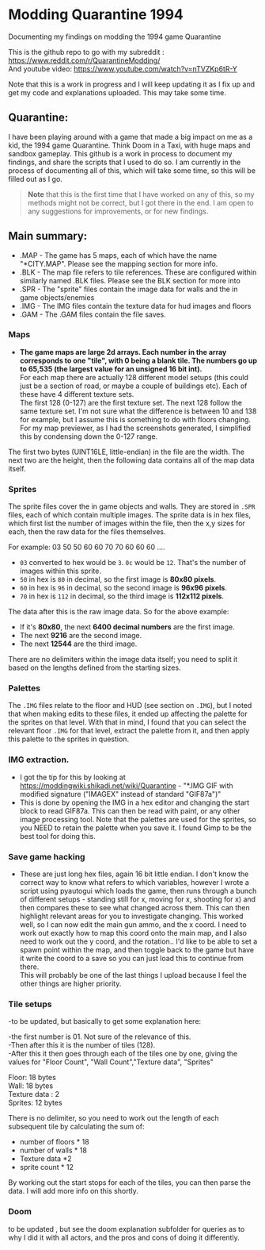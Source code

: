 # Modding Quarantine 1994
Documenting my findings on modding the 1994 game Quarantine

This is the github repo to go with my subreddit : https://www.reddit.com/r/QuarantineModding/  
And youtube video: https://www.youtube.com/watch?v=nTVZKp6tR-Y

Note that this is a work in progress and I will keep updating it as I fix up and get my code and explanations uploaded. This may take some time.

## Quarantine:
I have been playing around with a game that made a big impact on me as a kid, the 1994 game Quarantine. Think Doom in a Taxi, with huge maps and sandbox gameplay. This github is a work in process to document my findings, and share the scripts that I used to do so. I am currently in the process of documenting all of this, which will take some time, so this will be filled out as I go.

> **Note** that this is the first time that I have worked on any of this, so my methods might not be correct, but I got there in the end. I am open to any suggestions for improvements, or for new findings.

## Main summary:
- .MAP - The game has 5 maps, each of which have the name "*CITY.MAP". Please see the mapping section for more info.  
- .BLK - The map file refers to tile references. These are configured within similarly named .BLK files. Please see the BLK section for more into  
- .SPR - The "sprite" files contain the image data for walls and the in game objects/enemies  
- .IMG - The IMG files contain the texture data for hud images and floors  
- .GAM - The .GAM files contain the file saves.  

### Maps
- **The game maps are large 2d arrays. Each number in the array corresponds to one "tile", with 0 being a blank tile. The numbers go up to 65,535 (the largest value for an unsigned 16 bit int).**  
For each map there are actually 128 different model setups (this could just be a section of road, or maybe a couple of buildings etc). Each of these have 4 different texture sets.  
The first 128 (0-127) are the first texture set. The next 128 follow the same texture set. I'm not sure what the difference is between 10 and 138 for example, but I assume this is something to do with floors changing.  
For my map previewer, as I had the screenshots generated, I simplified this by condensing down the 0-127 range.

The first two bytes (UINT16LE, little-endian) in the file are the width. The next two are the height, then the following data contains all of the map data itself. 

### Sprites
The sprite files cover the in game objects and walls. They are stored in `.SPR` files, each of which contain multiple images. The sprite data is in hex files, which first list the number of images within the file, then the x,y sizes for each, then the raw data for the files themselves.

For example:
03 50 50 60 60 70 70 60 60 60 ....

- `03` converted to hex would be `3`. `0c` would be `12`. That's the number of images within this sprite.  
- `50` in hex is `80` in decimal, so the first image is **80x80 pixels**.  
- `60` in hex is `96` in decimal, so the second image is **96x96 pixels**.  
- `70` in hex is `112` in decimal, so the third image is **112x112 pixels**.

The data after this is the raw image data. So for the above example:  
- If it's **80x80**, the next **6400 decimal numbers** are the first image.  
- The next **9216** are the second image.  
- The next **12544** are the third image.

There are no delimiters within the image data itself; you need to split it based on the lengths defined from the starting sizes.

### Palettes
The `.IMG` files relate to the floor and HUD (see section on `.IMG`), but I noted that when making edits to these files, it ended up affecting the palette for the sprites on that level. With that in mind, I found that you can select the relevant floor `.IMG` for that level, extract the palette from it, and then apply this palette to the sprites in question.

### IMG extraction.
- I got the tip for this by looking at https://moddingwiki.shikadi.net/wiki/Quarantine - "*.IMG GIF with modified signature ("IMAGEX" instead of standard "GIF87a")"
- This is done by opening the IMG in a hex editor and changing the start block to read GIF87a. This can then be read with paint, or any other image processing tool. Note that the palettes are used for the sprites, so you NEED to retain the palette when you save it. I found Gimp to be the best tool for doing this.

### Save game hacking
- These are just long hex files, again 16 bit little endian. I don't know the correct way to know what refers to which variables, however I wrote a script using pyautogui which loads the game, then runs through a bunch of different setups - standing still for x, moving for x, shooting for x) and then compares these to see what changed across them. This can then highlight relevant areas for you to investigate changing. This worked well, so I can now edit the main gun ammo, and the x coord. I need to work out exactly how to map this coord onto the main map, and I also need to work out the y coord, and the rotation.. I'd like to be able to set a spawn point within the map, and then toggle back to the game but have it write the coord to a save so you can just load this to continue from there.  
This will probably be one of the last things I upload because I feel the other things are higher priority.

### Tile setups
-to be updated, but basically to get some explanation here:

-the first number is 01. Not sure of the relevance of this.  
-Then after this it is the number of tiles (128).  
-After this it then goes through each of the tiles one by one, giving the values for "Floor Count", "Wall Count","Texture data", "Sprites"

Floor: 18 bytes  
Wall: 18 bytes  
Texture data : 2  
Sprites: 12 bytes  

There is no delimiter, so you need to work out the length of each subsequent tile by calculating the sum of:  
- number of floors * 18  
- number of walls * 18  
- Texture data *2  
- sprite count * 12

By working out the start stops for each of the tiles, you can then parse the data. I will add more info on this shortly.

### Doom
to be updated , but see the doom explanation subfolder for queries as to why I did it with all actors, and the pros and cons of doing it differently.
